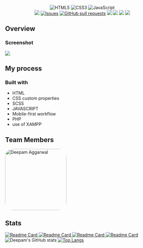 <p align="center">
<img alt="HTML5" src="https://img.shields.io/badge/html5%20-%23E34F26.svg?&style=for-the-badge&logo=html5&logoColor=white"/>
<img alt="CSS3" src="https://img.shields.io/badge/css3%20-%231572B6.svg?&style=for-the-badge&logo=css3&logoColor=white"/>
<img alt="JavaScript" src="https://img.shields.io/badge/javascript%20-%23323330.svg?&style=for-the-badge&logo=javascript&logoColor=%23F7DF1E"/><br/>
<img src="https://img.shields.io/github/license/Deepam-Aggarwal/e-commerce?color=blue&logo=GitHub"/>
<a href="https://github.com/Deepam-Aggarwal/e-commerce/issues"><img alt="Issues" src="https://img.shields.io/github/issues/Deepam-Aggarwal/e-commerce?logo=GitHub&color=blue" /></a>
<a href="https://github.com/Deepam-Aggarwal/e-commerce/pulls"><img alt="GitHub pull requests" src="https://img.shields.io/github/issues-pr/Deepam-Aggarwal/e-commerce?logo=GitHub&color=blue" /></a>
<a href="https://github.com/Deepam-Aggarwal/e-commerce/pulls">
<img src="https://img.shields.io/github/issues-pr-closed/Deepam-Aggarwal/e-commerce?color=blue&logo=GitHub"/></a>
<img src="https://img.shields.io/github/watchers/Deepam-Aggarwal/e-commerce?logo=GitHub&style=flat"/>
<img src="https://img.shields.io/github/forks/Deepam-Aggarwal/e-commerce?logo=GitHub&style=flat"/>
<img src="https://img.shields.io/github/languages/count/Deepam-Aggarwal/e-commerce?logo=GitHub"/>
</p>

## Overview

### Screenshot

![](./preview.jpg)


## My process

### Built with

- HTML
- CSS custom properties
- SCSS
- JAVASCRIPT
- Mobile-first workflow
- PHP
- use of XAMPP 

## Team Members
 <img width="200" style="border-radius:25px" src="https://deepam-aggarwal.github.io/codify/assets/DA1.jpg" alt="Deepam Aggarwal" /> 
<h2>Stats</h2>

 [![Readme Card](https://github-readme-stats.vercel.app/api/pin/?username=Deepam-Aggarwal&repo=OnTheGo-World-Tour&show_owner=true&title_color=fff&icon_color=79ff97&text_color=9f9f9f&bg_color=151515)
](https://github.com/Deepam-Aggarwal/OnTheGo-World-Tour)
[![Readme Card](https://github-readme-stats.vercel.app/api/pin/?username=Deepam-Aggarwal&repo=Cynet-Webweaver&show_owner=true&title_color=fff&icon_color=79ff97&text_color=9f9f9f&bg_color=151515)
](https://github.com/Deepam-Aggarwal/Cynet-Webweaver)
[![Readme Card](https://github-readme-stats.vercel.app/api/pin/?username=Deepam-Aggarwal&repo=Codes&show_owner=true&title_color=fff&icon_color=79ff97&text_color=9f9f9f&bg_color=151515)
](https://github.com/Deepam-Aggarwal/Codes)
[![Readme Card](https://github-readme-stats.vercel.app/api/pin/?username=Deepam-Aggarwal&repo=FSD-Project&show_owner=true&title_color=fff&icon_color=79ff97&text_color=9f9f9f&bg_color=151515)
](https://github.com/Deepam-Aggarwal/FSD-Project)
![Deepam's GitHub stats](https://github-readme-stats.vercel.app/api?username=Deepam-Aggarwal&count_private=true&show_icons=true&theme=radical)
[![Top Langs](https://github-readme-stats.vercel.app/api/top-langs/?username=Deepam-Aggarwal&layout=compact&theme=radical)](https://github.com/Deepam-Aggarwal)

